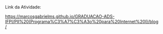 Link da Atividade:

https://marcosgabrielms.github.io/GRADUACAO-ADS-IFPI/PII%20(Programa%C3%A7%C3%A3o%20para%20Internet%20I)/blog/
